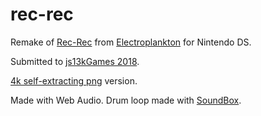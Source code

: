 # rec-rec

Remake of [Rec-Rec](https://www.youtube.com/watch?v=9NEivOPy1EE) from [Electroplankton](https://en.wikipedia.org/wiki/Electroplankton) for Nintendo DS.

Submitted to [js13kGames 2018](https://js13kgames.com/entries/rec-rec).

[4k self-extracting png](https://shu1.github.io/rec-rec/png.html) version.

Made with Web Audio. Drum loop made with [SoundBox](http://sb.bitsnbites.eu).
